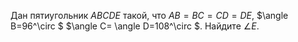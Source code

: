 Дан пятиугольник $ABCDE$ такой, что $AB = BC = CD = DE$, $\angle B=96^\circ $ $\angle C= \angle D=108^\circ $. Найдите $\angle E$.